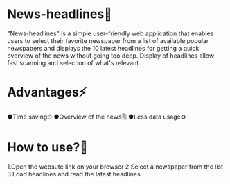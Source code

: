 # News-headlines📰
"News-headlines" is a simple user-friendly web application that enables users to select their favorite newspaper from a list of available popular newspapers and displays the 10 latest headlines for getting a quick overview of the news without going too deep. Display of headlines allow fast scanning and selection of what's relevant.

# Advantages⚡️

●Time saving⏰️
●Overview of the news🗒
●Less data usage⚙️

# How to use?🤔

1.Open the websute link on your browser
2.Select a newspaper from the list
3.Load headlines and read the latest headlines
